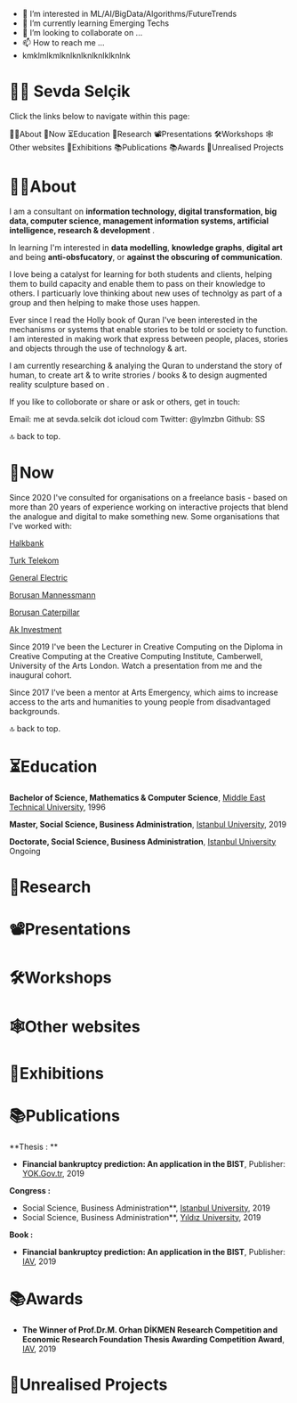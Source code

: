 - 👀 I’m interested in ML/AI/BigData/Algorithms/FutureTrends
- 🌱 I’m currently learning Emerging Techs
- 💞️ I’m looking to collaborate on ...
- 📫 How to reach me ...
- kmklmlkmlknlknlknlknlklknlnk

# 🖖🏻 Sevda Selçik
Click the links below to navigate within this page:

👋🏻About
🎁Now
⏳Education
🧠Research
📽Presentations
🛠Workshops
🕸Other websites
🎪Exhibitions
📚Publications
📚Awards
💭Unrealised Projects



# 👋🏻About

I am a consultant on **information technology, digital transformation, big data, computer science, management information systems, artificial intelligence, research & development** . 

In learning I'm interested in **data modelling**, **knowledge graphs**, **digital art** and being **anti-obsfucatory**, or **against the obscuring of communication**.

I love being a catalyst for learning for both students and clients, helping them to build capacity and enable them to pass on their knowledge to others. I particuarly love thinking about new uses of technolgy as part of a group and then helping to make those uses happen.

Ever since I read the Holly book of Quran I've been interested in the mechanisms or systems that enable stories to be told or society to function. I am interested in making work that express between people, places, stories and objects through the use of technology & art.

I am currently researching & analying the Quran to understand the story of human, to create art & to write strories / books & to design augmented reality sculpture based on .

If you like to colloborate or share or ask or others, get in touch:

Email: me at sevda.selcik dot icloud com
Twitter: @ylmzbn
Github: SS

🔝 back to top.


# 🎁Now

Since 2020 I've consulted for organisations on a freelance basis - based on more than 20 years of experience working on interactive projects that blend the analogue and digital to make something new. Some organisations that I've worked with:

[Halkbank](https://halkbank.com.tr/)

[Turk Telekom](https://turktelekom.com.tr/)

[General Electric](https://ge.com/tr/)

[Borusan Mannessmann](https://borusanmannesmann.com)

[Borusan Caterpillar](https://borusancat.com/tr)

[Ak Investment](https://akyatirim.com.tr/)




Since 2019 I've been the Lecturer in Creative Computing on the Diploma in Creative Computing at the Creative Computing Institute, Camberwell, University of the Arts London. Watch a presentation from me and the inaugural cohort.

Since 2017 I've been a mentor at Arts Emergency, which aims to increase access to the arts and humanities to young people from disadvantaged backgrounds.

🔝 back to top.


# ⏳Education

**Bachelor of Science, Mathematics & Computer Science**, [Middle East Technical University](https://metu.edu.tr/tr), 1996

**Master, Social Science, Business Administration**, [Istanbul University](https://istanbul.edu.tr/tr/_), 2019

**Doctorate, Social Science, Business Administration**, [Istanbul University](https://istanbul.edu.tr/tr/_) Ongoing



# 🧠Research
# 📽Presentations
# 🛠Workshops
# 🕸Other websites
# 🎪Exhibitions
# 📚Publications

**Thesis : **

- **Financial bankruptcy prediction: An application in the BIST**, Publisher: [YOK.Gov.tr](https://tez.yok.gov.tr/UlusalTezMerkezi/tezDetay.jsp?id=k3VQwG_MCX6WHZd4UexUsA&no=-pKkv-hlRGl6fHMaD67q7w), 2019

**Congress :**

- Social Science, Business Administration**, [Istanbul University](https://istanbul.edu.tr/tr/_), 2019
- Social Science, Business Administration**, [Yıldız University](https://istanbul.edu.tr/tr/_), 2019

**Book :**

- **Financial bankruptcy prediction: An application in the BIST**, Publisher: [IAV](https://iav.org.tr/prof-dr-m-orhan-dikmen-arastirma-yarismasi-ile-iktisadi-arastirmalar-vakfi-tez-odullendirmesi-yarismasi-odul-toreni-2/), 2019



# 📚Awards

- **The Winner of Prof.Dr.M. Orhan DİKMEN Research Competition and Economic Research Foundation Thesis Awarding Competition Award**, [IAV](https://iav.org.tr/prof-dr-m-orhan-dikmen-arastirma-yarismasi-ile-iktisadi-arastirmalar-vakfi-tez-odullendirmesi-yarismasi-odul-toreni-2/), 2019


# 💭Unrealised Projects

<!---
smartfyco/smartfyco is a ✨ special ✨ repository because its `README.md` (this file) appears on your GitHub profile.
You can click the Preview link to take a look at your changes.
--->
